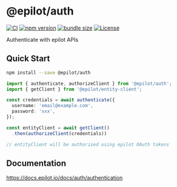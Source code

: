 # @epilot/auth

[![CI](https://github.com/epilot-dev/sdk-js/workflows/CI/badge.svg)](https://github.com/epilot-dev/sdk-js/actions?query=workflow%3ACI)
[![npm version](https://img.shields.io/npm/v/@epilot/auth.svg)](https://www.npmjs.com/package/@epilot/auth)
[![bundle size](https://img.shields.io/bundlephobia/minzip/@epilot/auth?label=gzip%20bundle)](https://bundlephobia.com/package/@epilot/auth)
[![License](http://img.shields.io/:license-mit-blue.svg)](https://github.com/epilot-dev/sdk-js/blob/main/LICENSE)

Authenticate with epilot APIs

## Quick Start

```sh
npm install --save @epilot/auth
```

```typescript
import { authenticate, authorizeClient } from '@epilot/auth';
import { getClient } from '@epilot/entity-client';

const credentials = await authenticate({
  username: 'email@example.com',
  password: 'xxx',
});

const entityClient = await getClient()
  .then(authorizeClient(credentials))

// entityClient will be authorized using epilot OAuth tokens
```

## Documentation

https://docs.epilot.io/docs/auth/authentication


